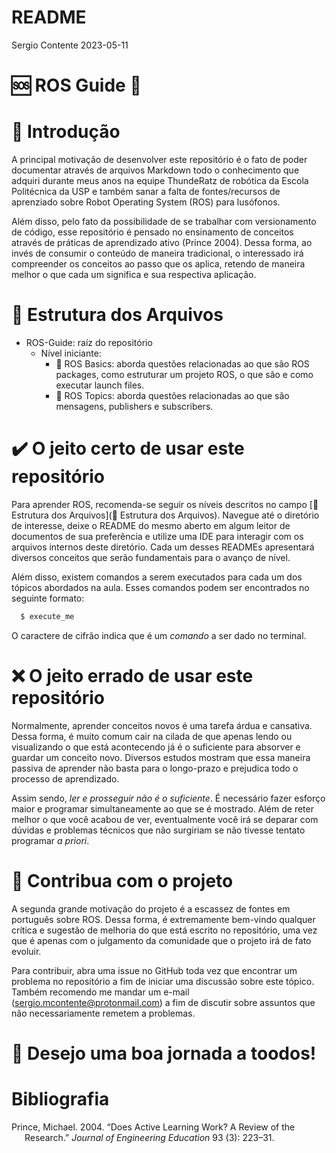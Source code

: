 README
================
Sergio Contente
2023-05-11

# :sos: ROS Guide :robot:

# :memo: Introdução

A principal motivação de desenvolver este repositório é o fato de poder
documentar através de arquivos Markdown todo o conhecimento que adquiri
durante meus anos na equipe ThundeRatz de robótica da Escola Politécnica
da USP e também sanar a falta de fontes/recursos de aprenziado sobre Robot
Operating System (ROS) para lusófonos.

Além disso, pelo fato da possibilidade de se trabalhar com versionamento de código, esse repositório é pensado no ensinamento de conceitos
através de práticas de aprendizado ativo (Prince 2004). Dessa forma, ao invés de consumir o conteúdo de maneira tradicional, o interessado irá compreender os
conceitos ao passo que os aplica, retendo de maneira melhor o que cada um significa e sua respectiva aplicação.


# :open_file_folder: Estrutura dos Arquivos

- ROS-Guide: raíz do repositório
  - Nível iniciante:
    - :seedling: ROS Basics: aborda questões relacionadas ao que são ROS packages, como estruturar um projeto ROS, o que são e como executar launch files.
    - :herb: ROS Topics: aborda questões relacionadas ao que são mensagens, publishers e subscribers.
  
# :heavy_check_mark: O jeito certo de usar este repositório

Para aprender ROS, recomenda-se seguir os níveis descritos no campo [:open_file_folder: Estrutura dos Arquivos](:open_file_folder: Estrutura dos Arquivos). Navegue até o diretório de interesse, deixe o README do mesmo aberto em algum leitor de documentos de sua preferência e utilize uma IDE para interagir com os arquivos internos deste diretório. Cada um desses READMEs apresentará diversos conceitos que serão fundamentais para o avanço de nível.

Além disso, existem comandos a serem executados para cada um dos tópicos abordados na aula. Esses comandos podem ser encontrados no seguinte formato:

```bash
  $ execute_me
```

O caractere de cifrão indica que é um *comando* a ser dado no terminal.

# :x: O jeito errado de usar este repositório

Normalmente, aprender conceitos novos é uma tarefa árdua e cansativa. Dessa forma, é muito comum cair na cilada de que apenas lendo ou visualizando o que está acontecendo já é o suficiente para absorver e guardar um conceito novo. Diversos estudos mostram que essa maneira passiva de aprender não basta para o longo-prazo e prejudica todo o processo de aprendizado.

Assim sendo, *ler e prosseguir não é o suficiente*. É necessário fazer esforço maior e programar simultaneamente ao que se é mostrado. Além de reter melhor o que você acabou de ver, eventualmente você irá se deparar com dúvidas e problemas técnicos que não surgiriam se não tivesse tentato programar *a priori*.

# :handshake: Contribua com o projeto

A segunda grande motivação do projeto é a escassez de fontes em português sobre ROS. Dessa forma, é extremamente bem-vindo qualquer crítica e sugestão de melhoria do que está escrito no repositório, uma vez que é apenas com o julgamento da comunidade que o projeto irá de fato evoluir.

Para contribuir, abra uma issue no GitHub toda vez que encontrar um problema no repositório a fim de iniciar uma discussão sobre este tópico. Também recomendo me mandar um e-mail (sergio.mcontente@protonmail.com) a fim de discutir sobre assuntos que não necessariamente remetem a problemas.

# :rocket: Desejo uma boa jornada a toodos!
# Bibliografia

<div id="refs" class="references csl-bib-body hanging-indent">

<div id="ref-active-learning" class="csl-entry">

Prince, Michael. 2004. “Does Active Learning Work? A Review of the
Research.” *Journal of Engineering Education* 93 (3): 223–31.

</div>

</div>
